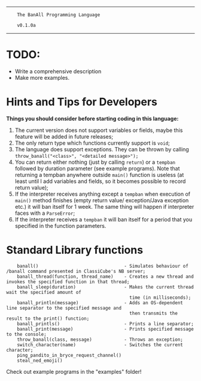 -----------------------------------------------

        The BanAll Programming Language
        
        v0.1.0a
        
-----------------------------------------------

# TODO: 

- Write a comprehensive description
- Make more examples.

# Hints and Tips for Developers

**Things you should consider before starting coding in this language:**
1.  The current version does not support variables or fields,
    maybe this feature will be added in future releases;
2.  The only return type which functions currently support is `void`;
3.  The language does support exceptions. They can be thrown by calling
    `throw_banall("<class>", "<detailed message>");`
4.  You can return either nothing (just by calling `return`) or a
    `tempban` followed by duration parameter (see example programs).
    Note that returning a tempban anywhere outside `main()` function
    is useless (at least until I add variables and fields, so it becomes possible
    to record return value);
5.  If the interpreter receives anything except a `tempban` when
    execution of `main()` method finishes (empty return value/
    exception/Java exception etc.) it will ban itself for 1 week. The same
    thing will happen if interpreter faces with a `ParseError`;
6.  If the interpreter receives a `tempban` it will ban itself
    for a period that you specified in the function parameters.

# Standard Library functions

```
    banall()                                - Simulates behaviour of /banall command presented in ClassiCube's NB server;
    banall_thread(function, thread_name)    - Creates a new thread and invokes the specified function in that thread;
    banall_sleep(duration)                  - Makes the current thread wait the specified amount of
                                              time (in milliseconds);
    banall_println(message)                 - Adds an OS-dependent line separator to the specified message and
                                              then transmits the result to the print() function;
    banall_printls()                        - Prints a line separator;
    banall_print(message)                   - Prints specified message to the console;
    throw_banall(class, message)            - Throws an exception;
    switch_character(name)                  - Switches the current character;
    ping_pandito_in_bryce_request_channel()
    steal_ned_emoji()
```

Check out example programs in the "examples" folder!
